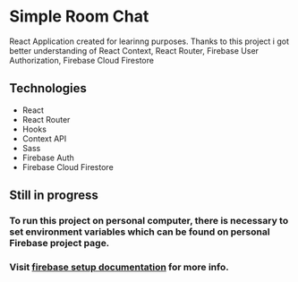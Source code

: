 # Simple Room Chat

React Application created for learinng purposes. Thanks to this project i got better understanding of React Context, React Router, Firebase User Authorization, Firebase Cloud Firestore

## Technologies

- React
- React Router
- Hooks
- Context API
- Sass
- Firebase Auth
- Firebase Cloud Firestore

## Still in progress

### To run this project on personal computer, there is necessary to set environment variables which can be found on personal Firebase project page.

### Visit [firebase setup documentation](https://firebase.google.com/docs/web/setup) for more info.
